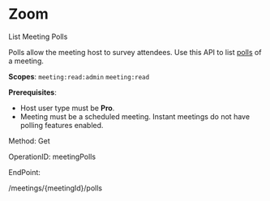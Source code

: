 #     Zoom


List Meeting Polls

Polls allow the meeting host to survey attendees. Use this API to list [polls](https://support.zoom.us/hc/en-us/articles/213756303-Polling-for-Meetings) of a meeting.

**Scopes**: `meeting:read:admin` `meeting:read`
 
**Prerequisites**:
* Host user type must be **Pro**.
* Meeting must be a scheduled meeting. Instant meetings do not have polling features enabled.

Method: Get

OperationID: meetingPolls

EndPoint:

/meetings/{meetingId}/polls
